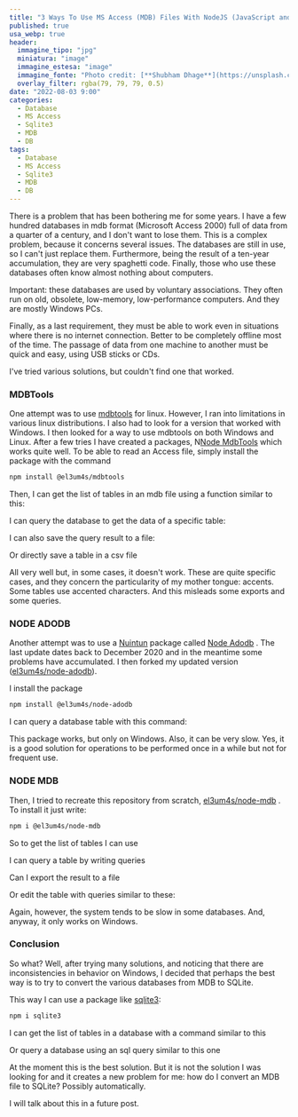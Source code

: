 ```yaml
---
title: "3 Ways To Use MS Access (MDB) Files With NodeJS (JavaScript and TypeScript)"
published: true
usa_webp: true
header:
  immagine_tipo: "jpg"
  miniatura: "image"
  immagine_estesa: "image"
  immagine_fonte: "Photo credit: [**Shubham Dhage**](https://unsplash.com/@theshubhamdhage)"
  overlay_filter: rgba(79, 79, 79, 0.5)
date: "2022-08-03 9:00"
categories:
  - Database
  - MS Access
  - Sqlite3
  - MDB
  - DB
tags:
  - Database
  - MS Access
  - Sqlite3
  - MDB
  - DB
---
```


There is a problem that has been bothering me for some years. I have a few hundred databases in mdb format (Microsoft Access 2000) full of data from a quarter of a century, and I don't want to lose them. This is a complex problem, because it concerns several issues. The databases are still in use, so I can't just replace them. Furthermore, being the result of a ten-year accumulation, they are very spaghetti code. Finally, those who use these databases often know almost nothing about computers.

Important: these databases are used by voluntary associations. They often run on old, obsolete, low-memory, low-performance computers. And they are mostly Windows PCs.

Finally, as a last requirement, they must be able to work even in situations where there is no internet connection. Better to be completely offline most of the time. The passage of data from one machine to another must be quick and easy, using USB sticks or CDs.

I've tried various solutions, but couldn't find one that worked.

### MDBTools

One attempt was to use [mdbtools](https://github.com/mdbtools/mdbtools) for linux. However, I ran into limitations in various linux distributions. I also had to look for a version that worked with Windows. I then looked for a way to use mdbtools on both Windows and Linux. After a few tries I have created a packages, N[Node MdbTools](https://github.com/el3um4s/mdbtools) which works quite well. To be able to read an Access file, simply install the package with the command

```bash
npm install @el3um4s/mdbtools
```

Then, I can get the list of tables in an mdb file using a function similar to this:

<script src="https://gist.github.com/el3um4s/95644c78a6a6c6a66e9787be1d9db5b8.js"></script>

I can query the database to get the data of a specific table:

<script src="https://gist.github.com/el3um4s/765269c4b949b1fbb8157fa315be28b0.js"></script>

I can also save the query result to a file:

<script src="https://gist.github.com/el3um4s/dbb46c2ff2a2ddc7e0ab8c602c3970cf.js"></script>

Or directly save a table in a csv file

<script src="https://gist.github.com/el3um4s/c0d63cf981a449bdb49bff4fd2d0c427.js"></script>

All very well but, in some cases, it doesn't work. These are quite specific cases, and they concern the particularity of my mother tongue: accents. Some tables use accented characters. And this misleads some exports and some queries.

### NODE ADODB

Another attempt was to use a [Nuintun](https://github.com/nuintun) package called [Node Adodb](https://github.com/nuintun/node-adodb) . The last update dates back to December 2020 and in the meantime some problems have accumulated. I then forked my updated version ([el3um4s/node-adodb](https://github.com/el3um4s/node-adodb)).

I install the package

```bash
npm install @el3um4s/node-adodb
```

I can query a database table with this command:

<script src="https://gist.github.com/el3um4s/da1f7ee4cbe64f6a1a13430a83c54c27.js"></script>

This package works, but only on Windows. Also, it can be very slow. Yes, it is a good solution for operations to be performed once in a while but not for frequent use.

### NODE MDB

Then, I tried to recreate this repository from scratch, [el3um4s/node-mdb](https://github.com/el3um4s/node-mdb) . To install it just write:

```bash
npm i @el3um4s/node-mdb
```

So to get the list of tables I can use

<script src="https://gist.github.com/el3um4s/6858563d81f03325520e8b49cc39c73d.js"></script>

I can query a table by writing queries

<script src="https://gist.github.com/el3um4s/9a8929f6d83dd5a06d2d2ed5e68f45ab.js"></script>

Can I export the result to a file

<script src="https://gist.github.com/el3um4s/beb0709881265f4ab6dd85e87af6c62f.js"></script>

Or edit the table with queries similar to these:

<script src="https://gist.github.com/el3um4s/c989c2a54abd9d548985bf724a727abb.js"></script>

Again, however, the system tends to be slow in some databases. And, anyway, it only works on Windows.

### Conclusion

So what? Well, after trying many solutions, and noticing that there are inconsistencies in behavior on Windows, I decided that perhaps the best way is to try to convert the various databases from MDB to SQLite.

This way I can use a package like [sqlite3](https://www.npmjs.com/package/sqlite3):

```bash
npm i sqlite3
```

I can get the list of tables in a database with a command similar to this

<script src="https://gist.github.com/el3um4s/c43e2a4e4f19692b1bbf5d1475b6beaa.js"></script>

Or query a database using an sql query similar to this one

<script src="https://gist.github.com/el3um4s/8a25f17f0690d4ed492a64a28ed36b76.js"></script>

At the moment this is the best solution. But it is not the solution I was looking for and it creates a new problem for me: how do I convert an MDB file to SQLite? Possibly automatically.

I will talk about this in a future post.
